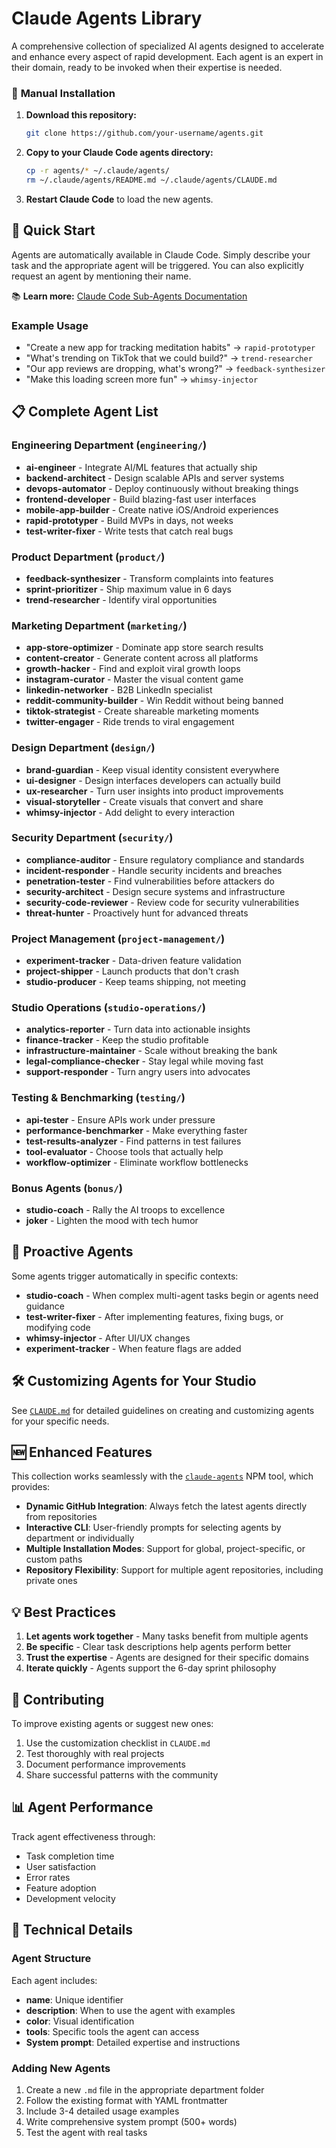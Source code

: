 # Claude Agents Library

A comprehensive collection of specialized AI agents designed to accelerate and enhance every aspect of rapid development. Each agent is an expert in their domain, ready to be invoked when their expertise is needed.

### 📁 **Manual Installation**

1. **Download this repository:**
   ```bash
   git clone https://github.com/your-username/agents.git
   ```

2. **Copy to your Claude Code agents directory:**
   ```bash
   cp -r agents/* ~/.claude/agents/
   rm ~/.claude/agents/README.md ~/.claude/agents/CLAUDE.md
   ```

3. **Restart Claude Code** to load the new agents.

## 🚀 Quick Start

Agents are automatically available in Claude Code. Simply describe your task and the appropriate agent will be triggered. You can also explicitly request an agent by mentioning their name.

📚 **Learn more:** [Claude Code Sub-Agents Documentation](https://docs.anthropic.com/en/docs/claude-code/sub-agents)

### Example Usage
- "Create a new app for tracking meditation habits" → `rapid-prototyper`
- "What's trending on TikTok that we could build?" → `trend-researcher`
- "Our app reviews are dropping, what's wrong?" → `feedback-synthesizer`
- "Make this loading screen more fun" → `whimsy-injector`

## 📋 Complete Agent List

### Engineering Department (`engineering/`)
- **ai-engineer** - Integrate AI/ML features that actually ship
- **backend-architect** - Design scalable APIs and server systems
- **devops-automator** - Deploy continuously without breaking things
- **frontend-developer** - Build blazing-fast user interfaces
- **mobile-app-builder** - Create native iOS/Android experiences
- **rapid-prototyper** - Build MVPs in days, not weeks
- **test-writer-fixer** - Write tests that catch real bugs

### Product Department (`product/`)
- **feedback-synthesizer** - Transform complaints into features
- **sprint-prioritizer** - Ship maximum value in 6 days
- **trend-researcher** - Identify viral opportunities

### Marketing Department (`marketing/`)
- **app-store-optimizer** - Dominate app store search results
- **content-creator** - Generate content across all platforms
- **growth-hacker** - Find and exploit viral growth loops
- **instagram-curator** - Master the visual content game
- **linkedin-networker** - B2B LinkedIn specialist
- **reddit-community-builder** - Win Reddit without being banned
- **tiktok-strategist** - Create shareable marketing moments
- **twitter-engager** - Ride trends to viral engagement

### Design Department (`design/`)
- **brand-guardian** - Keep visual identity consistent everywhere
- **ui-designer** - Design interfaces developers can actually build
- **ux-researcher** - Turn user insights into product improvements
- **visual-storyteller** - Create visuals that convert and share
- **whimsy-injector** - Add delight to every interaction

### Security Department (`security/`)
- **compliance-auditor** - Ensure regulatory compliance and standards
- **incident-responder** - Handle security incidents and breaches
- **penetration-tester** - Find vulnerabilities before attackers do
- **security-architect** - Design secure systems and infrastructure
- **security-code-reviewer** - Review code for security vulnerabilities
- **threat-hunter** - Proactively hunt for advanced threats

### Project Management (`project-management/`)
- **experiment-tracker** - Data-driven feature validation
- **project-shipper** - Launch products that don't crash
- **studio-producer** - Keep teams shipping, not meeting

### Studio Operations (`studio-operations/`)
- **analytics-reporter** - Turn data into actionable insights
- **finance-tracker** - Keep the studio profitable
- **infrastructure-maintainer** - Scale without breaking the bank
- **legal-compliance-checker** - Stay legal while moving fast
- **support-responder** - Turn angry users into advocates

### Testing & Benchmarking (`testing/`)
- **api-tester** - Ensure APIs work under pressure
- **performance-benchmarker** - Make everything faster
- **test-results-analyzer** - Find patterns in test failures
- **tool-evaluator** - Choose tools that actually help
- **workflow-optimizer** - Eliminate workflow bottlenecks

### Bonus Agents (`bonus/`)
- **studio-coach** - Rally the AI troops to excellence
- **joker** - Lighten the mood with tech humor

## 🎯 Proactive Agents

Some agents trigger automatically in specific contexts:
- **studio-coach** - When complex multi-agent tasks begin or agents need guidance
- **test-writer-fixer** - After implementing features, fixing bugs, or modifying code
- **whimsy-injector** - After UI/UX changes
- **experiment-tracker** - When feature flags are added

## 🛠️ Customizing Agents for Your Studio

See [`CLAUDE.md`](./CLAUDE.md) for detailed guidelines on creating and customizing agents for your specific needs.

## 🆕 Enhanced Features

This collection works seamlessly with the [`claude-agents`](https://github.com/your-username/claude-agents) NPM tool, which provides:

- **Dynamic GitHub Integration**: Always fetch the latest agents directly from repositories
- **Interactive CLI**: User-friendly prompts for selecting agents by department or individually
- **Multiple Installation Modes**: Support for global, project-specific, or custom paths
- **Repository Flexibility**: Support for multiple agent repositories, including private ones

## 💡 Best Practices

1. **Let agents work together** - Many tasks benefit from multiple agents
2. **Be specific** - Clear task descriptions help agents perform better
3. **Trust the expertise** - Agents are designed for their specific domains
4. **Iterate quickly** - Agents support the 6-day sprint philosophy

## 🤝 Contributing

To improve existing agents or suggest new ones:
1. Use the customization checklist in `CLAUDE.md`
2. Test thoroughly with real projects
3. Document performance improvements
4. Share successful patterns with the community

## 📊 Agent Performance

Track agent effectiveness through:
- Task completion time
- User satisfaction
- Error rates
- Feature adoption
- Development velocity

## 🔧 Technical Details

### Agent Structure
Each agent includes:
- **name**: Unique identifier
- **description**: When to use the agent with examples
- **color**: Visual identification
- **tools**: Specific tools the agent can access
- **System prompt**: Detailed expertise and instructions

### Adding New Agents
1. Create a new `.md` file in the appropriate department folder
2. Follow the existing format with YAML frontmatter
3. Include 3-4 detailed usage examples
4. Write comprehensive system prompt (500+ words)
5. Test the agent with real tasks

